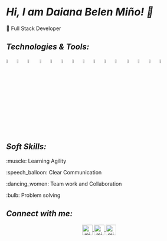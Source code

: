 # ***Hi, I am Daiana Belen Miño! 👋***

:space_invader: Full Stack Developer 

## ***Technologies & Tools:***

<img width="5%" src="https://seeklogo.com/images/C/css3-logo-8724075274-seeklogo.com.png">&nbsp;<img width="5%" src="https://seeklogo.com/images/H/html5-logo-EF92D240D7-seeklogo.com.png">&nbsp;<img width="5%" src="https://seeklogo.com/images/J/javascript-logo-E967E87D74-seeklogo.com.png">&nbsp;
<img width="5%" src="https://seeklogo.com/images/P/python-logo-C50EED1930-seeklogo.com.png">&nbsp;<img width="5%" src="https://seeklogo.com/images/J/java-logo-7833D1D21A-seeklogo.com.png">&nbsp;<img width="5%" src="https://seeklogo.com/images/M/MySQL-logo-F6FF285A58-seeklogo.com.png">&nbsp;<img width="5%" src="https://seeklogo.com/images/M/mongodb-logo-427DDF8FDE-seeklogo.com.png">&nbsp;<img width="5%" src="https://seeklogo.com/images/P/power-bi-microsoft-logo-E4FC8DE4A9-seeklogo.com.png?v=637908007690000000">&nbsp;<img width="5%" src="https://seeklogo.com/images/B/bootstrap-5-logo-85A1F11F4F-seeklogo.com.png">&nbsp;<img width="5%" src="https://seeklogo.com/images/F/figma-logo-3C82F1B96E-seeklogo.com.png">&nbsp;<img width="5%" src="https://seeklogo.com/images/R/react-logo-7B3CE81517-seeklogo.com.png">&nbsp;
<img width="5%" src="https://seeklogo.com/images/P/postman-api-platform-logo-D6B8AB9B0D-seeklogo.com.png">&nbsp;<img width="5%" src="https://seeklogo.com/images/S/spring-boot-logo-9D6125D4E7-seeklogo.com.png">&nbsp;<img width="5%" src="https://seeklogo.com/images/M/maven-logo-5A9B272A6E-seeklogo.com.png">&nbsp;<img width="5%" src="https://seeklogo.com/images/D/docker-logo-6D6F987702-seeklogo.com.png">


## ***Soft Skills:***
   <p>:muscle: Learning Agility</p>
   <p>:speech_balloon: Clear Communication</p>
   <p>:dancing_women: Team work and Collaboration</p>
   <p>:bulb: Problem solving</p>
        
## ***Connect with me:***
    
 <p align="center">
  <a href="mailto:belcita814@gmail.com" target="blank">
    <img align="center" src="https://cdn.jsdelivr.net/npm/simple-icons@3.0.1/icons/gmail.svg" alt="midu.dev" height="28px" width="28px" />
  </a>
  <a href="https://www.linkedin.com/in/d-belen-mi%C3%B1o/" target="blank">
    <img align="center" src="https://cdn.jsdelivr.net/npm/simple-icons@3.0.1/icons/linkedin.svg" alt="midudev" height="28px" width="28px" />
  </a>
  <a href="https://www.instagram.com/belldaiana/" target="blank">
    <img align="center" src="https://cdn.jsdelivr.net/npm/simple-icons@3.0.1/icons/instagram.svg" alt="midu.dev" height="28px" width="28px" />
  </a>
</p>
<!---
belldaiana/belldaiana is a ✨ special ✨ repository because its `README.md` (this file) appears on your GitHub profile.
You can click the Preview link to take a look at your changes.
--->

